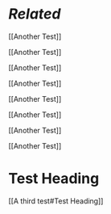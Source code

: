 # *Related*


[[Another Test]]



[[Another Test]]



[[Another Test]]



[[Another Test]]



[[Another Test]]



[[Another Test]]



[[Another Test]]


[[Another Test]]



# Test Heading



[[A third test#Test Heading]]
